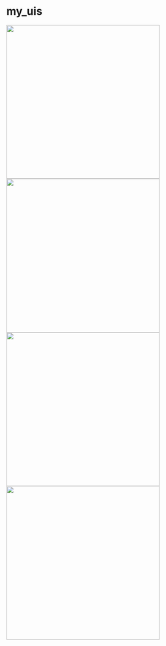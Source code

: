 # my_uis

<p align="left">
  <img src="https://github.com/user-attachments/assets/5f232762-947e-4c24-abeb-99f5d0f9e282" height="400px"/>
  <img src="https://github.com/user-attachments/assets/cd21f77a-6d1f-48f9-8d5d-8b6eaf3a1b51" height="400px"/>
  <img src="https://github.com/user-attachments/assets/d4575ee3-fe17-4b37-9497-5115a3d56ed1" height="400px"/>
  <img src="https://github.com/user-attachments/assets/9d025594-e7c2-43fb-9852-f06f40f7b0e4" height="400px"/>
</p>
